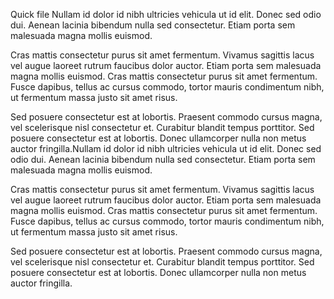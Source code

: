 Quick file Nullam id dolor id nibh ultricies vehicula ut id elit. Donec sed odio dui. Aenean lacinia bibendum nulla sed consectetur. Etiam porta sem malesuada magna mollis euismod.

Cras mattis consectetur purus sit amet fermentum. Vivamus sagittis lacus vel augue laoreet rutrum faucibus dolor auctor. Etiam porta sem malesuada magna mollis euismod. Cras mattis consectetur purus sit amet fermentum. Fusce dapibus, tellus ac cursus commodo, tortor mauris condimentum nibh, ut fermentum massa justo sit amet risus.

Sed posuere consectetur est at lobortis. Praesent commodo cursus magna, vel scelerisque nisl consectetur et. Curabitur blandit tempus porttitor. Sed posuere consectetur est at lobortis. Donec ullamcorper nulla non metus auctor fringilla.Nullam id dolor id nibh ultricies vehicula ut id elit. Donec sed odio dui. Aenean lacinia bibendum nulla sed consectetur. Etiam porta sem malesuada magna mollis euismod.

Cras mattis consectetur purus sit amet fermentum. Vivamus sagittis lacus vel augue laoreet rutrum faucibus dolor auctor. Etiam porta sem malesuada magna mollis euismod. Cras mattis consectetur purus sit amet fermentum. Fusce dapibus, tellus ac cursus commodo, tortor mauris condimentum nibh, ut fermentum massa justo sit amet risus.

Sed posuere consectetur est at lobortis. Praesent commodo cursus magna, vel scelerisque nisl consectetur et. Curabitur blandit tempus porttitor. Sed posuere consectetur est at lobortis. Donec ullamcorper nulla non metus auctor fringilla.


